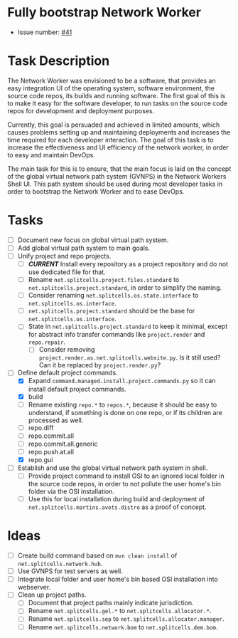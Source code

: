# Fully bootstrap Network Worker
* Issue number: [\#41](https://codeberg.org/splitcells-net/net.splitcells.network.community/issues/41)
# Task Description
The Network Worker was envisioned to be a software,
that provides an easy integration UI of the operating system, software environment, the source code repos,
its builds and running software.
The first goal of this is to make it easy for the software developer,
to run tasks on the source code repos for development and deployment purposes.

Currently, this goal is persuaded and achieved in limited amounts,
which causes problems setting up and maintaining deployments and increases the time required for each
developer interaction.
The goal of this task is to increase the effectiveness and UI efficiency of the network worker,
in order to easy and maintain DevOps.

The main task for this is to ensure,
that the main focus is laid on the concept of the global virtual network path system (GVNPS) in the Network Workers Shell UI.
This path system should be used during most developer tasks in order
to bootstrap the Network Worker and to ease DevOps. 
# Tasks
* [ ] Document new focus on global virtual path system.
* [ ] Add global virtual path system to main goals.
* [ ] Unify project and repo projects.
    * [ ] ***CURRENT*** Install every repository as a project repository and do not use dedicated file for that.
    * [ ] Rename `net.splitcells.project.files.standard` to `net.splitcells.project.standard`, in order to simplify the naming.
    * [ ] Consider renaming `net.splitcells.os.state.interface` to `net.splitcells.os.interface`.
    * [ ] `net.splitcells.project.standard` should be the base for `net.splitcells.os.interface`.
    * [ ] State in `net.splitcells.project.standard` to keep it minimal, except for abstract
      info transfer commands like `project.render` and `repo.repair`.
        * [ ] Consider removing `project.render.as.net.splitcells.website.py`.
          Is it still used?
          Can it be replaced by `project.render.py`?
* [ ] Define default project commands.
    * [x] Expand `command.managed.install.project.commands.py` so it can install default project commands. 
    * [x] build
    * [ ] Rename existing `repo.*` to `repos.*`, because it should be easy to understand,
      if something is done on one repo, or if its children are processed as well.
    * [ ] repo.diff
    * [ ] repo.commit.all
    * [ ] repo.commit.all.generic
    * [ ] repo.push.at.all
    * [x] repo.gui
* [ ] Establish and use the global virtual network path system in shell.
    * [ ] Provide project command to install OSI to an ignored local folder in the source code repos,
      in order to not pollute the user home's bin folder via the OSI installation.
    * [ ] Use this for local installation during build and deployment of `net.splitcells.martins.avots.distro` as a proof of concept.
# Ideas
* [ ] Create build command based on `mvn clean install` of `net.splitcells.network.hub`.
* [ ] Use GVNPS for test servers as well.
* [ ] Integrate local folder and user home's bin based OSI installation into webserver.
* [ ] Clean up project paths.
    * [ ] Document that project paths mainly indicate jurisdiction.
    * [ ] Rename `net.splitcells.gel.*` to `net.splitcells.allocator.*`.
    * [ ] Rename `net.splitcells.sep` to `net.splitcells.allocator.manager`.
    * [ ] Rename `net.splitcells.network.bom` to `net.splitcells.dem.bom`.
